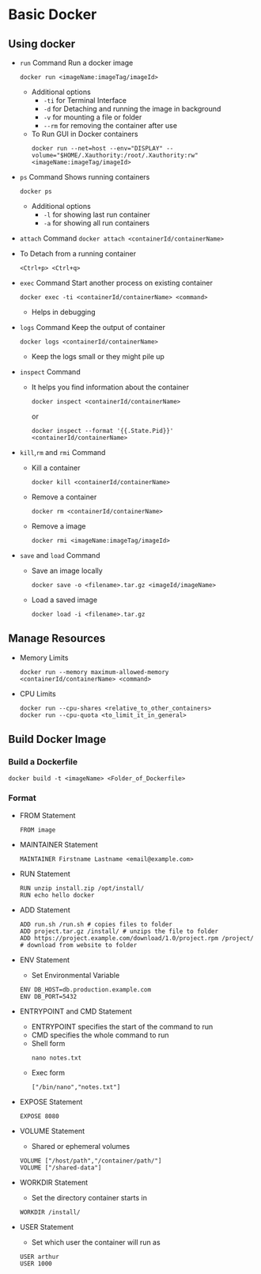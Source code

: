 # Basic Docker

## Using docker

* `run` Command
	Run a docker image
	```
	docker run <imageName:imageTag/imageId> 
	```
	* Additional options
		* `-ti` for Terminal Interface
		* `-d` for Detaching and running the image in background
		* `-v` for mounting a file or folder
		* `--rm` for removing the container after use
	* To Run GUI in Docker containers
		```
		docker run --net=host --env="DISPLAY" --volume="$HOME/.Xauthority:/root/.Xauthority:rw"	<imageName:imageTag/imageId>
		```
* `ps` Command
	Shows running containers 
	```
	docker ps
	```
	* Additional options
		* `-l` for showing last run container
		* `-a` for showing all run containers

* `attach` Command 
		```
		docker attach <containerId/containerName>
		```
* To Detach from a running container
	```
	<Ctrl+p> <Ctrl+q> 
	```

* `exec` Command
	Start another process on existing container
	```
	docker exec -ti <containerId/containerName> <command>
	```
	* Helps in debugging
		

* `logs` Command
	Keep the output of container
	```
	docker logs <containerId/containerName>
	```
	* Keep the logs small or they might pile up
* `inspect` Command
	* It helps you find information about the container
		```
		docker inspect <containerId/containerName>
		```
		or
		```
		docker inspect --format '{{.State.Pid}}' <containerId/containerName>
		```
* `kill`,`rm` and `rmi` Command
	* Kill a container
		```
		docker kill <containerId/containerName>
		```
	* Remove a container
		```
		docker rm <containerId/containerName>
		``` 
	* Remove a image
		```
		docker rmi <imageName:imageTag/imageId>
		``` 
* `save` and `load` Command
	* Save an image locally
		```
		docker save -o <filename>.tar.gz <imageId/imageName>
		```
	* Load a saved image
		```
		docker load -i <filename>.tar.gz
		```
## Manage Resources
* Memory Limits
	```
	docker run --memory maximum-allowed-memory <containerId/containerName> <command>
	``` 
* CPU Limits
	```
	docker run --cpu-shares <relative_to_other_containers>
	docker run --cpu-quota <to_limit_it_in_general>
	``` 
## Build Docker Image

### Build a Dockerfile
```
docker build -t <imageName> <Folder_of_Dockerfile>
```
### Format
* FROM Statement
	```
	FROM image
	```
* MAINTAINER Statement
	```
	MAINTAINER Firstname Lastname <email@example.com>
	```
* RUN Statement
	```
	RUN unzip install.zip /opt/install/
	RUN echo hello docker
	```
* ADD Statement
	```
	ADD run.sh /run.sh # copies files to folder
	ADD project.tar.gz /install/ # unzips the file to folder
	ADD https://project.example.com/download/1.0/project.rpm /project/ # download from website to folder
	```
* ENV Statement
	* Set Environmental Variable 
	```
	ENV DB_HOST=db.production.example.com 
	ENV DB_PORT=5432
	```
* ENTRYPOINT and CMD Statement
	* ENTRYPOINT specifies the start of the command to run
	* CMD specifies the whole command to run
	* Shell form
		```
		nano notes.txt
		``` 	
	* Exec form
		```
		["/bin/nano","notes.txt"]
		``` 
* EXPOSE Statement
	```
	EXPOSE 8080
	``` 
* VOLUME Statement
	* Shared or ephemeral volumes
	```
	VOLUME ["/host/path","/container/path/"]
	VOLUME ["/shared-data"]
	```
* WORKDIR Statement
	* Set the directory container starts in
	```
	WORKDIR /install/
	``` 

* USER Statement
	* Set which user the container will run as
	```
	USER arthur
	USER 1000
	```


